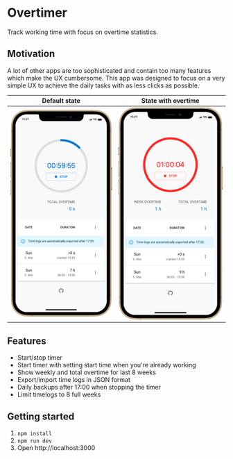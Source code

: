 # Overtimer

Track working time with focus on overtime statistics.

## Motivation

A lot of other apps are too sophisticated and contain too many features which make the UX cumbersome. This app was designed to focus on a very simple UX to achieve the daily tasks with as less clicks as possible.

| Default state                          | State with overtime                      |
| -------------------------------------- | ---------------------------------------- |
| ![default](docs/overtimer-default.png) | ![overtime](docs/overtimer-overtime.png) |

## Features

- Start/stop timer
- Start timer with setting start time when you're already working
- Show weekly and total overtime for last 8 weeks
- Export/import time logs in JSON format
- Daily backups after 17:00 when stopping the timer
- Limit timelogs to 8 full weeks

## Getting started

1. `npm install`
2. `npm run dev`
3. Open http://localhost:3000

